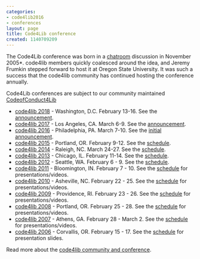 ```yaml
---
categories:
- code4lib2016
- conferences
layout: page
title: Code4Lib conference
created: 1140709209
---
```

<p>The Code4Lib conference was born in a <a href="/irc">chatroom</a> discussion in November 2005*. code4lib members quickly coalesced around the idea, and Jeremy Frumkin stepped forward to host it at Oregon State University. It was such a success that the code4lib community has continued hosting the conference annually.</p>
<p>Code4Lib conferences are subject to our community maintained <a href="https://github.com/code4lib/antiharassment-policy/blob/master/code_of_conduct.md">CodeofConduct4Lib</a>

<ul>
<li><a href="/conference/2018/">code4lib 2018</a> - Washington, D.C. February 13-16. See the <a href="/conference/2018">announcement</a>.
<li><a href="/conference/2017/">code4lib 2017</a> - Los Angeles, CA. March 6-9. See the <a href="/conference/2017">announcement</a>.
<li><a href="/conference/2016/">code4lib 2016</a> - Philadelphia, PA. March 7-10. See the <a href="/content/code4lib-2016-will-be-philadelphia">initial announcement</a>.
<li><a href="/conference/2015/">code4lib 2015</a> - Portland, OR. February 9-12. See the <a href="/conference/2015/schedule">schedule</a>.</li>
<li><a href="/conference/2014/">code4lib 2014</a> - Raleigh, NC. March 24-27. See the <a href="/conference/2014/schedule">schedule</a>.</li>
<li><a href="/conference/2013/">code4lib 2013</a> - Chicago, IL. February 11-14. See the <a href="/conference/2013/schedule">schedule</a>.</li>
<li><a href="/conference/2012/">code4lib 2012</a> - Seattle, WA. February 6 - 9. See the <a href="/conference/2012/schedule">schedule</a>.</li>
<li><a href="/conference/2011/">code4lib 2011</a> - Bloomington, IN. February 7 - 10. See the <a href="/conference/2011/schedule">schedule</a> for presentations/videos.</li>
<li><a href="/conference/2010/">code4lib 2010</a> - Asheville, NC. February 22 - 25.  See the <a href="/conference/2010/schedule">schedule</a> for presentations/videos.</li>
<li><a href="/conference/2009/">code4lib 2009</a> - Providence, RI. February 23 - 26.  See the <a href="/conference/2009/schedule">schedule</a> for presentations/videos.</li>
<li><a href="/conference/2008/">code4lib 2008</a> - Portland, OR. February 25 - 28.  See the <a href="/conference/2008/schedule">schedule</a> for presentations/videos.</li>
<li><a href="/conference/2007/">code4lib 2007</a> - Athens, GA. February 28 - March 2.  See the <a href="/2007/schedule">schedule</a> for presentations/videos.</li>
<li><a href="/conference/2006/">code4lib 2006</a> - Corvallis, OR. February 15 - 17. See the <a href="/2006/schedule">schedule</a> for presentation slides.</li>
</ul>

<p>Read more about the <a href="http://eprints.rclis.org/archive/10513/">code4lib community and conference</a>.</p>
